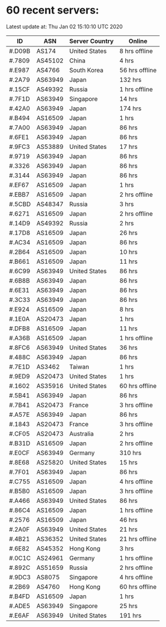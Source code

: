 # 60 recent servers:

Latest update at: Thu Jan 02 15:10:10 UTC 2020

| ID | ASN | Server Country | Online |
| -- | --- | -------------- | ------ |
| #.D09B | AS174 | United States | 8 hrs offline |
| #.7809 | AS45102 | China | 4 hrs |
| #.E987 | AS4766 | South Korea | 56 hrs offline |
| #.2A79 | AS63949 | Japan | 132 hrs |
| #.15CF | AS49392 | Russia | 1 hrs offline |
| #.7F1D | AS63949 | Singapore | 14 hrs |
| #.42A0 | AS63949 | Japan | 174 hrs |
| #.B494 | AS16509 | Japan | 1 hrs |
| #.7A00 | AS63949 | Japan | 86 hrs |
| #.6FE1 | AS63949 | Japan | 86 hrs |
| #.9FC3 | AS53889 | United States | 17 hrs |
| #.9719 | AS63949 | Japan | 86 hrs |
| #.3326 | AS63949 | Japan | 86 hrs |
| #.3144 | AS63949 | Japan | 86 hrs |
| #.EF67 | AS16509 | Japan | 1 hrs |
| #.EBB7 | AS16509 | Japan | 2 hrs offline |
| #.5CBD | AS48347 | Russia | 3 hrs |
| #.6271 | AS16509 | Japan | 2 hrs offline |
| #.14D9 | AS49392 | Russia | 2 hrs |
| #.17D8 | AS16509 | Japan | 26 hrs |
| #.AC34 | AS16509 | Japan | 86 hrs |
| #.2B64 | AS16509 | Japan | 10 hrs |
| #.B661 | AS16509 | Japan | 11 hrs |
| #.6C99 | AS63949 | United States | 86 hrs |
| #.6B8B | AS63949 | Japan | 86 hrs |
| #.6E31 | AS63949 | Japan | 86 hrs |
| #.3C33 | AS63949 | Japan | 86 hrs |
| #.E924 | AS16509 | Japan | 8 hrs |
| #.1E0A | AS20473 | Japan | 1 hrs |
| #.DFB8 | AS16509 | Japan | 11 hrs |
| #.A36B | AS16509 | Japan | 1 hrs offline |
| #.8FC6 | AS63949 | United States | 36 hrs |
| #.488C | AS63949 | Japan | 86 hrs |
| #.7E1D | AS3462 | Taiwan | 1 hrs |
| #.9ED9 | AS20473 | United States | 1 hrs |
| #.1602 | AS35916 | United States | 60 hrs offline |
| #.5B41 | AS63949 | Japan | 86 hrs |
| #.7B41 | AS20473 | France | 3 hrs offline |
| #.A57E | AS63949 | Japan | 86 hrs |
| #.1843 | AS20473 | France | 3 hrs offline |
| #.CF05 | AS20473 | Australia | 2 hrs |
| #.B31D | AS16509 | Japan | 2 hrs offline |
| #.E0CF | AS63949 | Germany | 310 hrs |
| #.8E68 | AS25820 | United States | 15 hrs |
| #.7F01 | AS63949 | Japan | 86 hrs |
| #.C755 | AS16509 | Japan | 4 hrs offline |
| #.B5B0 | AS16509 | Japan | 3 hrs offline |
| #.A466 | AS63949 | United States | 86 hrs |
| #.86C4 | AS16509 | Japan | 1 hrs offline |
| #.2576 | AS16509 | Japan | 46 hrs |
| #.2A0F | AS63949 | United States | 21 hrs |
| #.4B21 | AS36352 | United States | 21 hrs offline |
| #.6E82 | AS45352 | Hong Kong | 3 hrs |
| #.0C1C | AS24961 | Germany | 1 hrs offline |
| #.892C | AS51659 | Russia | 2 hrs offline |
| #.9DC3 | AS8075 | Singapore | 4 hrs offline |
| #.2B69 | AS4760 | Hong Kong | 60 hrs offline |
| #.B4FD | AS16509 | Japan | 1 hrs |
| #.ADE5 | AS63949 | Singapore | 25 hrs |
| #.E6AF | AS63949 | United States | 191 hrs |

